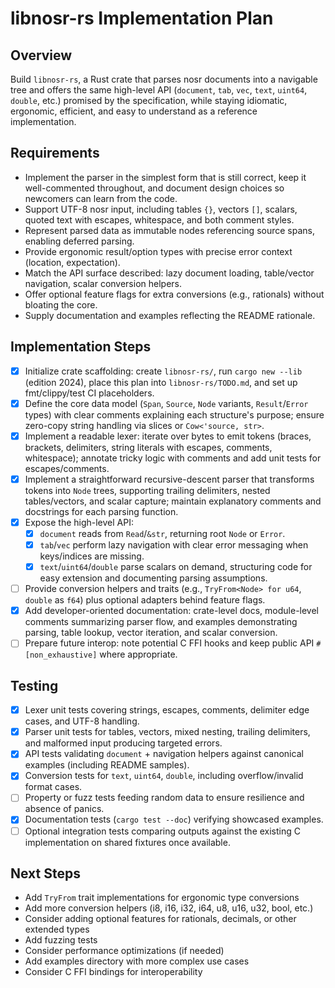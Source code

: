 # libnosr-rs Implementation Plan

## **Overview**

Build `libnosr-rs`, a Rust crate that parses nosr documents into a navigable tree and offers the same high-level API (`document`, `tab`, `vec`, `text`, `uint64`, `double`, etc.) promised by the specification, while staying idiomatic, ergonomic, efficient, and easy to understand as a reference implementation.

## **Requirements**

- Implement the parser in the simplest form that is still correct, keep it well-commented throughout, and document design choices so newcomers can learn from the code.
- Support UTF-8 nosr input, including tables `{}`, vectors `[]`, scalars, quoted text with escapes, whitespace, and both comment styles.
- Represent parsed data as immutable nodes referencing source spans, enabling deferred parsing.
- Provide ergonomic result/option types with precise error context (location, expectation).
- Match the API surface described: lazy document loading, table/vector navigation, scalar conversion helpers.
- Offer optional feature flags for extra conversions (e.g., rationals) without bloating the core.
- Supply documentation and examples reflecting the README rationale.

## **Implementation Steps**

- [x] Initialize crate scaffolding: create `libnosr-rs/`, run `cargo new --lib` (edition 2024), place this plan into `libnosr-rs/TODO.md`, and set up fmt/clippy/test CI placeholders.
- [x] Define the core data model (`Span`, `Source`, `Node` variants, `Result`/`Error` types) with clear comments explaining each structure's purpose; ensure zero-copy string handling via slices or `Cow<'source, str>`.
- [x] Implement a readable lexer: iterate over bytes to emit tokens (braces, brackets, delimiters, string literals with escapes, comments, whitespace); annotate tricky logic with comments and add unit tests for escapes/comments.
- [x] Implement a straightforward recursive-descent parser that transforms tokens into `Node` trees, supporting trailing delimiters, nested tables/vectors, and scalar capture; maintain explanatory comments and docstrings for each parsing function.
- [x] Expose the high-level API:
  - [x] `document` reads from `Read`/`&str`, returning root `Node` or `Error`.
  - [x] `tab`/`vec` perform lazy navigation with clear error messaging when keys/indices are missing.
  - [x] `text`/`uint64`/`double` parse scalars on demand, structuring code for easy extension and documenting parsing assumptions.
- [ ] Provide conversion helpers and traits (e.g., `TryFrom<Node> for u64`, `double` as `f64`) plus optional adapters behind feature flags.
- [x] Add developer-oriented documentation: crate-level docs, module-level comments summarizing parser flow, and examples demonstrating parsing, table lookup, vector iteration, and scalar conversion.
- [ ] Prepare future interop: note potential C FFI hooks and keep public API `#[non_exhaustive]` where appropriate.

## **Testing**

- [x] Lexer unit tests covering strings, escapes, comments, delimiter edge cases, and UTF-8 handling.
- [x] Parser unit tests for tables, vectors, mixed nesting, trailing delimiters, and malformed input producing targeted errors.
- [x] API tests validating `document` + navigation helpers against canonical examples (including README samples).
- [x] Conversion tests for `text`, `uint64`, `double`, including overflow/invalid format cases.
- [ ] Property or fuzz tests feeding random data to ensure resilience and absence of panics.
- [x] Documentation tests (`cargo test --doc`) verifying showcased examples.
- [ ] Optional integration tests comparing outputs against the existing C implementation on shared fixtures once available.

## **Next Steps**

- Add `TryFrom` trait implementations for ergonomic type conversions
- Add more conversion helpers (i8, i16, i32, i64, u8, u16, u32, bool, etc.)
- Consider adding optional features for rationals, decimals, or other extended types
- Add fuzzing tests
- Consider performance optimizations (if needed)
- Add examples directory with more complex use cases
- Consider C FFI bindings for interoperability
